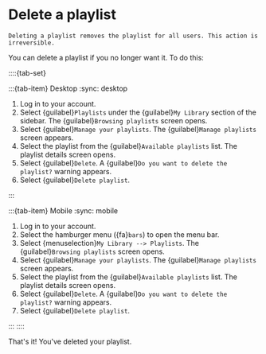 # Delete a playlist

```{warning}
Deleting a playlist removes the playlist for all users. This action is irreversible.
```

You can delete a playlist if you no longer want it. To do this:

::::{tab-set}

:::{tab-item} Desktop
:sync: desktop

1. Log in to your account.
2. Select {guilabel}`Playlists` under the {guilabel}`My Library` section of the sidebar. The {guilabel}`Browsing playlists` screen opens.
3. Select {guilabel}`Manage your playlists`. The {guilabel}`Manage playlists` screen appears.
4. Select the playlist from the {guilabel}`Available playlists` list. The playlist details screen opens.
5. Select {guilabel}`Delete`. A {guilabel}`Do you want to delete the playlist?` warning appears.
6. Select {guilabel}`Delete playlist`.

:::

:::{tab-item} Mobile
:sync: mobile

1. Log in to your account.
2. Select the hamburger menu ({fa}`bars`) to open the menu bar.
3. Select {menuselection}`My Library --> Playlists`. The {guilabel}`Browsing playlists` screen opens.
4. Select {guilabel}`Manage your playlists`. The {guilabel}`Manage playlists` screen appears.
5. Select the playlist from the {guilabel}`Available playlists` list. The playlist details screen opens.
6. Select {guilabel}`Delete`. A {guilabel}`Do you want to delete the playlist?` warning appears.
7. Select {guilabel}`Delete playlist`.

:::
::::

That's it! You've deleted your playlist.
